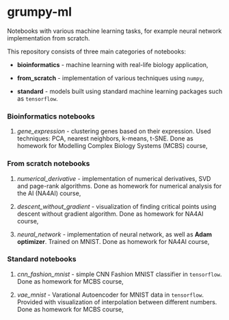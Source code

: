 # grumpy-ml
Notebooks with various machine learning tasks, for example neural network implementation from scratch.

This repository consists of three main categories of notebooks:
* **bioinformatics** - machine learning with real-life biology 
  application,
  
* **from_scratch** - implementation of various techniques using
`numpy`,
  
* **standard** - models built using standard machine learning packages
such as `tensorflow`.
  

### Bioinformatics notebooks
1. _gene_expression_ - clustering genes based on their expression.
Used techniques: PCA, nearest neighbors, k-means, t-SNE. Done as
   homework for Modelling Complex Biology Systems (MCBS) course,
   

### From scratch notebooks

1. _numerical_derivative_ - implementation of numerical derivatives,
SVD and page-rank algorithms. Done as homework for numerical analysis
   for the AI (NA4AI) course,
   
2. _descent_without_gradient_ - visualization of finding critical
points using descent without gradient algorithm. Done as homework for
   NA4AI course,
   
3. _neural_network_ - implementation of neural network, as well as
**Adam optimizer**. Trained on MNIST. Done as homework for NA4AI 
   course,

### Standard notebooks

1. _cnn_fashion_mnist_ - simple CNN Fashion MNIST classifier in 
   `tensorflow`. Done as homework for MCBS course,
   
2. _vae_mnist_ - Varational Autoencoder for MNIST data in `tensorflow`.
Provided with visualization of interpolation between different numbers.
   Done as homework for MCBS course,